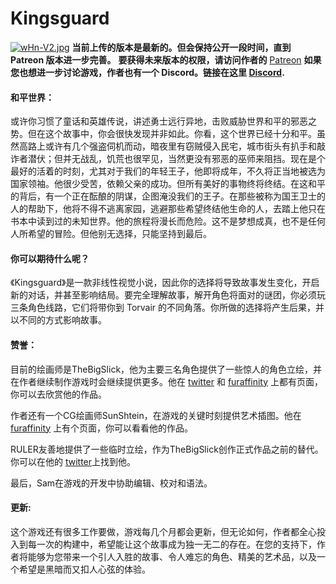 # Kingsguard
[![wHn-V2.jpg](https://i.postimg.cc/vBNW06Xx/wHn-V2.jpg)](https://postimg.cc/WF0F3zBs)
**当前上传的版本是最新的。但会保持公开一段时间，直到 Patreon 版本进一步完善。** **要获得未来版本的权限，请访问作者的** [Patreon](https://www.patreon.com/hiddenwall) **如果您也想进一步讨论游戏，作者也有一个 Discord。链接在这里 [Discord](https://discord.gg/5QMVmxmWbv).**
#### 和平世界：

或许你习惯了童话和英雄传说，讲述勇士远行异地，击败威胁世界和平的邪恶之势。但在这个故事中，你会很快发现并非如此。你看，这个世界已经十分和平。虽然高路上或许有几个强盗伺机而动，暗夜里有窃贼侵入民宅，城市街头有扒手和敲诈者潜伏；但并无战乱，饥荒也很罕见，当然更没有邪恶的巫师来阻挡。现在是个最好的活着的时刻，尤其对于我们的年轻王子，他即将成年，不久将正当地被选为国家领袖。他很少受苦，依赖父亲的成功。但所有美好的事物终将终结。在这和平的背后，有一个正在酝酿的阴谋，企图淹没我们的王子。在那些被称为国王卫士的人的帮助下，他将不得不逃离家园，逃避那些希望终结他生命的人，去踏上他只在书本中读到过的未知世界。他的旅程将漫长而危险。这不是梦想成真，也不是任何人所希望的冒险。但他别无选择，只能坚持到最后。
#### 你可以期待什么呢？

《Kingsguard》是一款非线性视觉小说，因此你的选择将导致故事发生变化，开启新的对话，并甚至影响结局。要完全理解故事，解开角色将面对的谜团，你必须玩三条角色线路，它们将带你到 Torvair 的不同角落。你所做的选择将产生后果，并以不同的方式影响故事。
#### 赞誉：

目前的绘画师是TheBigSlick，他为主要三名角色提供了一些惊人的角色立绘，并在作者继续制作游戏时会继续提供更多。他在 [twitter](https://twitter.com/TBS_thebigslick) 和 [furaffinity](http://www.furaffinity.net/user/thebigslick/) 上都有页面，你可以去欣赏他的作品。

作者还有一个CG绘画师SunShtein，在游戏的关键时刻提供艺术插图。他在 [furaffinity](http://www.furaffinity.net/user/sunshtein) 上有个页面，你可以看看他的作品。

RULER友善地提供了一些临时立绘，作为TheBigSlick创作正式作品之前的替代。你可以在他的 [twitter](https://twitter.com/RLEROFEVRYTHING)上找到他。

最后，Sam在游戏的开发中协助编辑、校对和语法。
#### 更新:

这个游戏还有很多工作要做，游戏每几个月都会更新，但无论如何，作者都全心投入到每一次的构建中，希望能让这个故事成为独一无二的存在。在您的支持下，作者将能够为您带来一个引人入胜的故事、令人难忘的角色、精美的艺术品，以及一个希望是黑暗而又扣人心弦的体验。
